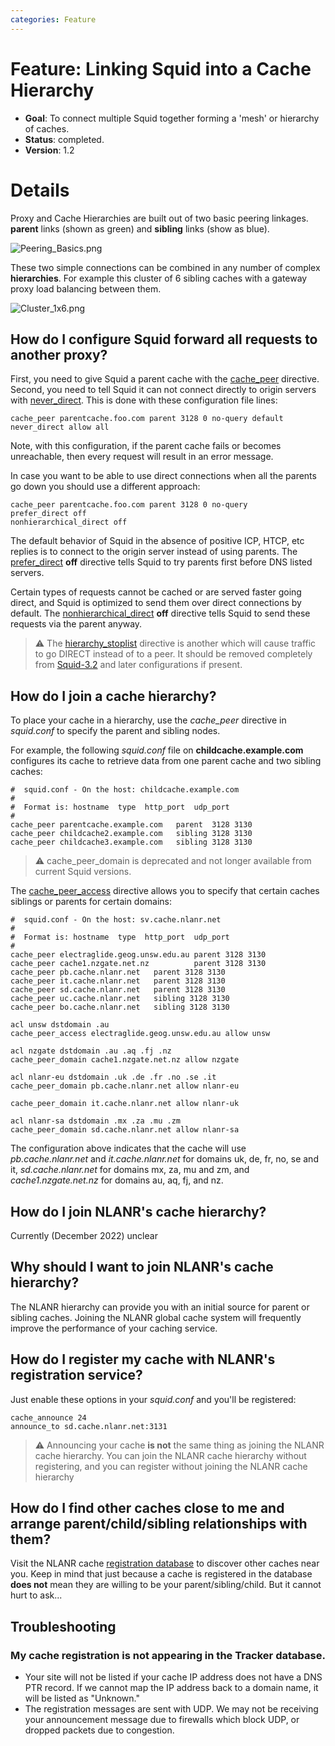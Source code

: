```yaml
---
categories: Feature
---
```

# Feature: Linking Squid into a Cache Hierarchy

- **Goal**: To connect multiple Squid together forming a 'mesh' or
    hierarchy of caches.
- **Status**: completed.
- **Version**: 1.2

# Details

Proxy and Cache Hierarchies are built out of two basic peering linkages.
**parent** links (shown as green) and **sibling** links (show as blue).

![Peering_Basics.png](/assets/images/peering-basics.png)

These two simple connections can be combined in any number of complex
**hierarchies**. For example this cluster of 6 sibling caches with a
gateway proxy load balancing between them.

![Cluster_1x6.png](/assets/images/cluster-1x6.png)

## How do I configure Squid forward all requests to another proxy?

First, you need to give Squid a parent cache with the
[cache_peer](http://www.squid-cache.org/Doc/config/cache_peer)
directive. Second, you need to tell Squid it can not connect directly to
origin servers with
[never_direct](http://www.squid-cache.org/Doc/config/never_direct).
This is done with these configuration file lines:

    cache_peer parentcache.foo.com parent 3128 0 no-query default
    never_direct allow all

Note, with this configuration, if the parent cache fails or becomes
unreachable, then every request will result in an error message.

In case you want to be able to use direct connections when all the
parents go down you should use a different approach:

    cache_peer parentcache.foo.com parent 3128 0 no-query
    prefer_direct off
    nonhierarchical_direct off

The default behavior of Squid in the absence of positive ICP, HTCP, etc
replies is to connect to the origin server instead of using parents. The
[prefer_direct](http://www.squid-cache.org/Doc/config/prefer_direct)
**off** directive tells Squid to try parents first before DNS listed
servers.

Certain types of requests cannot be cached or are served faster going
direct, and Squid is optimized to send them over direct connections by
default. The
[nonhierarchical_direct](http://www.squid-cache.org/Doc/config/nonhierarchical_direct)
**off** directive tells Squid to send these requests via the parent
anyway.

> :warning:
    The
    [hierarchy_stoplist](http://www.squid-cache.org/Doc/config/hierarchy_stoplist)
    directive is another which will cause traffic to go DIRECT instead
    of to a peer. It should be removed completely from
    [Squid-3.2](/Releases/Squid-3.2)
    and later configurations if present.

## How do I join a cache hierarchy?

To place your cache in a hierarchy, use the *cache_peer* directive in
*squid.conf* to specify the parent and sibling nodes.

For example, the following *squid.conf* file on
**childcache.example.com** configures its cache to retrieve data from
one parent cache and two sibling caches:

    #  squid.conf - On the host: childcache.example.com
    #
    #  Format is: hostname  type  http_port  udp_port
    #
    cache_peer parentcache.example.com   parent  3128 3130
    cache_peer childcache2.example.com   sibling 3128 3130
    cache_peer childcache3.example.com   sibling 3128 3130

> :warning:
    cache_peer_domain is deprecated and not longer available from
    current Squid versions.

The
[cache_peer_access](http://www.squid-cache.org/Doc/config/cache_peer_access)
directive allows you to specify that certain caches siblings or parents
for certain domains:

    #  squid.conf - On the host: sv.cache.nlanr.net
    #
    #  Format is: hostname  type  http_port  udp_port
    #
    cache_peer electraglide.geog.unsw.edu.au parent 3128 3130
    cache_peer cache1.nzgate.net.nz          parent 3128 3130
    cache_peer pb.cache.nlanr.net   parent 3128 3130
    cache_peer it.cache.nlanr.net   parent 3128 3130
    cache_peer sd.cache.nlanr.net   parent 3128 3130
    cache_peer uc.cache.nlanr.net   sibling 3128 3130
    cache_peer bo.cache.nlanr.net   sibling 3128 3130

    acl unsw dstdomain .au
    cache_peer_access electraglide.geog.unsw.edu.au allow unsw

    acl nzgate dstdomain .au .aq .fj .nz
    cache_peer_domain cache1.nzgate.net.nz allow nzgate

    acl nlanr-eu dstdomain .uk .de .fr .no .se .it
    cache_peer_domain pb.cache.nlanr.net allow nlanr-eu

    cache_peer_domain it.cache.nlanr.net allow nlanr-uk

    acl nlanr-sa dstdomain .mx .za .mu .zm
    cache_peer_domain sd.cache.nlanr.net allow nlanr-sa

The configuration above indicates that the cache will use
*pb.cache.nlanr.net* and *it.cache.nlanr.net* for domains uk, de, fr,
no, se and it, *sd.cache.nlanr.net* for domains mx, za, mu and zm, and
*cache1.nzgate.net.nz* for domains au, aq, fj, and nz.

## How do I join NLANR's cache hierarchy?

Currently (December 2022) unclear

## Why should I want to join NLANR's cache hierarchy?

The NLANR hierarchy can provide you with an initial source for parent or
sibling caches. Joining the NLANR global cache system will frequently
improve the performance of your caching service.

## How do I register my cache with NLANR's registration service?

Just enable these options in your *squid.conf* and you'll be registered:

    cache_announce 24
    announce_to sd.cache.nlanr.net:3131

> :warning: Announcing your cache **is not** the same thing as joining the NLANR cache hierarchy. You can join the NLANR cache hierarchy without registering, and you can register without joining the NLANR cache hierarchy

## How do I find other caches close to me and arrange parent/child/sibling relationships with them?

Visit the NLANR cache [registration
database](http://www.ircache.net/Cache/Tracker/) to discover other
caches near you. Keep in mind that just because a cache is registered in
the database **does not** mean they are willing to be your
parent/sibling/child. But it cannot hurt to ask...

## Troubleshooting

### My cache registration is not appearing in the Tracker database.

- Your site will not be listed if your cache IP address does not have
    a DNS PTR record. If we cannot map the IP address back to a domain
    name, it will be listed as "Unknown."
- The registration messages are sent with UDP. We may not be receiving
    your announcement message due to firewalls which block UDP, or
    dropped packets due to congestion.
